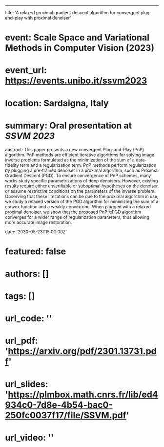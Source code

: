 ---
title: 'A relaxed proximal gradient descent algorithm for convergent plug-and-play with proximal denoiser'

# event: Scale Space and Variational Methods in Computer Vision (2023)
# event_url: https://events.unibo.it/ssvm2023

# location: Sardaigna, Italy

# summary: Oral presentation at *SSVM 2023*

abstract: This paper presents a new convergent Plug-and-Play (PnP) algorithm. PnP methods are efficient iterative algorithms for solving image inverse problems formulated as the minimization of the sum of a data-fidelity term and a regularization term. PnP methods perform regularization by plugging a pre-trained denoiser in a proximal algorithm, such as Proximal Gradient Descent (PGD). To ensure convergence of PnP schemes, many works study specific parametrizations of deep denoisers. However, existing results require either unverifiable or suboptimal hypotheses on the denoiser, or assume restrictive conditions on the parameters of the inverse problem. Observing that these limitations can be due to the proximal algorithm in use, we study a relaxed version of the PGD algorithm for minimizing the sum of a convex function and a weakly convex one. When plugged with a relaxed proximal denoiser, we show that the proposed PnP-αPGD algorithm converges for a wider range of regularization parameters, thus allowing more accurate image restoration.

date: '2030-05-23T15:00:00Z'

# featured: false

# authors: []
# tags: []

# url_code: ''
# url_pdf: 'https://arxiv.org/pdf/2301.13731.pdf'
# url_slides: 'https://plmbox.math.cnrs.fr/lib/ed4934c0-7d8e-4b54-bac0-250fc0037f17/file/SSVM.pdf'
# url_video: ''

